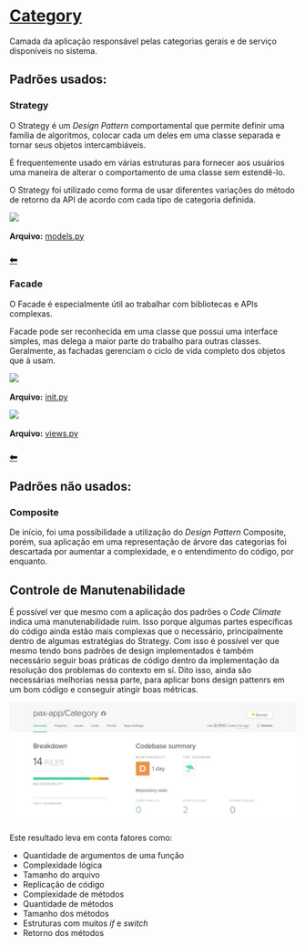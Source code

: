 # [Category](https://github.com/pax-app/Category)

Camada da aplicação responsável pelas categorias gerais e de serviço disponíveis no sistema.

## Padrões usados:

### Strategy

O Strategy é um _Design Pattern_ comportamental que permite definir uma família de algoritmos, colocar cada um deles em uma classe separada e tornar seus objetos intercambiáveis.

É frequentemente usado em várias estruturas para fornecer aos usuários uma maneira de alterar o comportamento de uma classe sem estendê-lo.

O Strategy foi utilizado como forma de usar diferentes variações do método de retorno da API de acordo com cada tipo de categoria definida.

<img src="https://i.imgur.com/oPSgBlQ.png">

**Arquivo:** [models.py](https://github.com/pax-app/Category/blob/devel/project/api/models.py)

### [⬅](docs/DS/dinamica-e-seminario-4-b/comportamentais.md#strategy)

### Facade

O Facade é especialmente útil ao trabalhar com bibliotecas e APIs complexas.

Facade pode ser reconhecida em uma classe que possui uma interface simples, mas delega a maior parte do trabalho para outras classes. Geralmente, as fachadas gerenciam o ciclo de vida completo dos objetos que à usam.

<img src="https://i.imgur.com/P0ypUkk.png">

**Arquivo:** [init.py](https://github.com/pax-app/Category/blob/devel/project/__init__.py)

<img src="https://i.imgur.com/4NwwZhh.png">

**Arquivo:** [views.py](https://github.com/pax-app/Category/blob/devel/project/api/views.py)

### [⬅](docs/DS/dinamica-e-seminario-4-b/estruturais.md#facade)

## Padrões não usados:

### Composite

De início, foi uma possíbilidade a utilização do _Design Pattern_ Composite, porém, sua aplicação em uma representação de árvore das categorias foi descartada por aumentar a complexidade, e o entendimento do código, por enquanto.

## Controle de Manutenabilidade

É possível ver que mesmo com a aplicação dos padrões o _Code Climate_ indica uma manutenabilidade ruim. Isso porque algumas partes específicas do código ainda estão mais complexas que o necessário, principalmente dentro de algumas estratégias do Strategy. Com isso é possível ver que mesmo tendo bons padrões de design implementados é também necessário seguir boas práticas de código dentro da implementação da resolução dos problemas do contexto em sí. Dito isso, ainda são necessárias melhorias nessa parte, para aplicar bons design pattenrs em um bom código e conseguir atingir boas métricas.

![Code Climate](../../../../assets/Patterns/codeclimate_category.jpg)

Este resultado leva em conta fatores como:

- Quantidade de argumentos de uma função
- Complexidade lógica
- Tamanho do arquivo
- Replicação de código
- Complexidade de métodos
- Quantidade de métodos
- Tamanho dos métodos
- Estruturas com muitos _if_ e _switch_
- Retorno dos métodos
